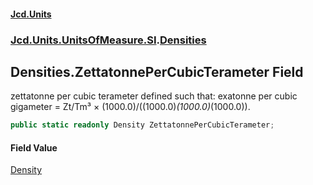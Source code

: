 #### [Jcd.Units](index.md 'index')
### [Jcd.Units.UnitsOfMeasure.SI](Jcd.Units.UnitsOfMeasure.SI.md 'Jcd.Units.UnitsOfMeasure.SI').[Densities](Densities.md 'Jcd.Units.UnitsOfMeasure.SI.Densities')

## Densities.ZettatonnePerCubicTerameter Field

zettatonne per cubic terameter defined such that: exatonne per cubic gigameter = Zt/Tm³ × (1000.0)/((1000.0)*(1000.0)*(1000.0)).

```csharp
public static readonly Density ZettatonnePerCubicTerameter;
```

#### Field Value
[Density](Density.md 'Jcd.Units.UnitTypes.Density')